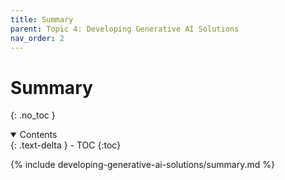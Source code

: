 ```yaml
---
title: Summary
parent: Topic 4: Developing Generative AI Solutions
nav_order: 2
---
```


# Summary
{: .no_toc }

<details open markdown="block">
  <summary>
    Contents
  </summary>
  {: .text-delta }
- TOC
{:toc}
</details>

{% include developing-generative-ai-solutions/summary.md %}
